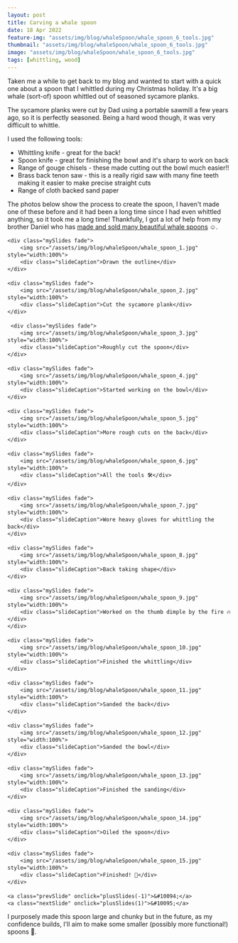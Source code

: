 ```yaml
---
layout: post
title: Carving a whale spoon
date: 18 Apr 2022
feature-img: "assets/img/blog/whaleSpoon/whale_spoon_6_tools.jpg"
thumbnail: "assets/img/blog/whaleSpoon/whale_spoon_6_tools.jpg"
image: "assets/img/blog/whaleSpoon/whale_spoon_6_tools.jpg" 
tags: [whittling, wood]
---
```


Taken me a while to get back to my blog and wanted to start with a quick one about a spoon that I whittled during my Christmas holiday. It's a big whale (sort-of) spoon whittled out of seasoned sycamore planks. 

The sycamore planks were cut by Dad using a portable sawmill a few years ago, so it is perfectly seasoned. Being a hard wood though, it was very difficult to whittle.

I used the following tools:

- Whittling knife - great for the back!
- Spoon knife - great for finishing the bowl and it's sharp to work on back
- Range of gouge chisels - these made cutting out the bowl much easier!!
- Brass back tenon saw - this is a really rigid saw with many fine teeth making it easier to make precise straight cuts
- Range of cloth backed sand paper

The photos below show the process to create the spoon, I haven't made one of these before and it had been a long time since I had even whittled anything, so it took me a long time! Thankfully, I got a lot of help from my brother Daniel who has [made and sold many beautiful whale spoons](https://www.etsy.com/uk/listing/851342680/handcarved-locally-sourced-highland?ref=shop_review) ☺️.

<div class="slideshow-container">

    <div class="mySlides fade">
        <img src="/assets/img/blog/whaleSpoon/whale_spoon_1.jpg" style="width:100%">
        <div class="slideCaption">Drawn the outline</div>
    </div>

    <div class="mySlides fade">
        <img src="/assets/img/blog/whaleSpoon/whale_spoon_2.jpg" style="width:100%">
        <div class="slideCaption">Cut the sycamore plank</div>
    </div>

     <div class="mySlides fade">
        <img src="/assets/img/blog/whaleSpoon/whale_spoon_3.jpg" style="width:100%">
        <div class="slideCaption">Roughly cut the spoon</div>
    </div>
    
    <div class="mySlides fade">
        <img src="/assets/img/blog/whaleSpoon/whale_spoon_4.jpg" style="width:100%">
        <div class="slideCaption">Started working on the bowl</div>
    </div>

    <div class="mySlides fade">
        <img src="/assets/img/blog/whaleSpoon/whale_spoon_5.jpg" style="width:100%">
        <div class="slideCaption">More rough cuts on the back</div>
    </div>

    <div class="mySlides fade">
        <img src="/assets/img/blog/whaleSpoon/whale_spoon_6.jpg" style="width:100%">
        <div class="slideCaption">All the tools 🛠️</div>
    </div>

    <div class="mySlides fade">
        <img src="/assets/img/blog/whaleSpoon/whale_spoon_7.jpg" style="width:100%">
        <div class="slideCaption">Wore heavy gloves for whittling the back</div>
    </div>

    <div class="mySlides fade">
        <img src="/assets/img/blog/whaleSpoon/whale_spoon_8.jpg" style="width:100%">
        <div class="slideCaption">Back taking shape</div>
    </div>

    <div class="mySlides fade">
        <img src="/assets/img/blog/whaleSpoon/whale_spoon_9.jpg" style="width:100%">
        <div class="slideCaption">Worked on the thumb dimple by the fire 🔥</div>
    </div>

    <div class="mySlides fade">
        <img src="/assets/img/blog/whaleSpoon/whale_spoon_10.jpg" style="width:100%">
        <div class="slideCaption">Finished the whittling</div>
    </div>

    <div class="mySlides fade">
        <img src="/assets/img/blog/whaleSpoon/whale_spoon_11.jpg" style="width:100%">
        <div class="slideCaption">Sanded the back</div>
    </div>

    <div class="mySlides fade">
        <img src="/assets/img/blog/whaleSpoon/whale_spoon_12.jpg" style="width:100%">
        <div class="slideCaption">Sanded the bowl</div>
    </div>

    <div class="mySlides fade">
        <img src="/assets/img/blog/whaleSpoon/whale_spoon_13.jpg" style="width:100%">
        <div class="slideCaption">Finished the sanding</div>
    </div>

    <div class="mySlides fade">
        <img src="/assets/img/blog/whaleSpoon/whale_spoon_14.jpg" style="width:100%">
        <div class="slideCaption">Oiled the spoon</div>
    </div>

    <div class="mySlides fade">
        <img src="/assets/img/blog/whaleSpoon/whale_spoon_15.jpg" style="width:100%">
        <div class="slideCaption">Finished! 🏁</div>
    </div>

    <a class="prevSlide" onclick="plusSlides(-1)">&#10094;</a>
    <a class="nextSlide" onclick="plusSlides(1)">&#10095;</a>

</div>

I purposely made this spoon large and chunky but in the future, as my confidence builds, I'll aim to make some smaller (possibly more functional!) spoons 🥄.
